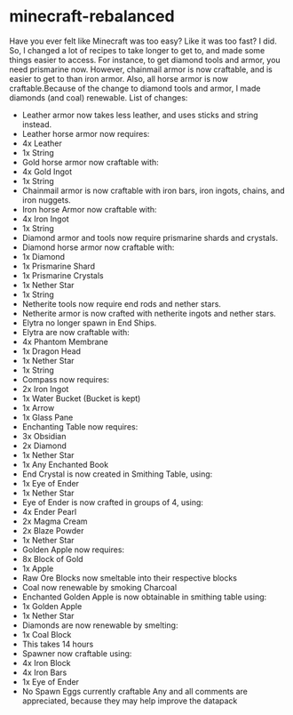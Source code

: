 # minecraft-rebalanced
Have you ever felt like Minecraft was too easy? Like it was too fast?
I did.
So, I changed a lot of recipes to take longer to get to, and made some things easier to access. For instance, to get diamond tools and armor, you need prismarine now. However, chainmail armor is now craftable, and is easier to get to than iron armor. Also, all horse armor is now craftable.Because of the change to diamond tools and armor, I made diamonds (and coal) renewable.
List of changes:
 - Leather armor now takes less leather, and uses sticks and string instead.
 - Leather horse armor now requires:
 -  4x Leather
 -  1x String
 - Gold horse armor now craftable with:
 -  4x Gold Ingot
 -  1x String
 - Chainmail armor is now craftable with iron bars, iron ingots, chains, and iron nuggets.
 - Iron horse Armor now craftable with:
 -  4x Iron Ingot
 -  1x String
 - Diamond armor and tools now require prismarine shards and crystals.
 - Diamond horse armor now craftable with:
 -  1x Diamond
 -  1x Prismarine Shard
 -  1x Prismarine Crystals
 -  1x Nether Star
 -  1x String
 - Netherite tools now require end rods and nether stars.
 - Netherite armor is now crafted with netherite ingots and nether stars.
 - Elytra no longer spawn in End Ships.
 - Elytra are now craftable with:
 -  4x Phantom Membrane
 -  1x Dragon Head
 -  1x Nether Star
 -  1x String
 - Compass now requires:
 -  2x Iron Ingot
 -  1x Water Bucket (Bucket is kept)
 -  1x Arrow
 -  1x Glass Pane
 - Enchanting Table now requires:
 -  3x Obsidian
 -  2x Diamond
 -  1x Nether Star
 -  1x Any Enchanted Book
 - End Crystal is now created in Smithing Table, using:
 -  1x Eye of Ender
 -  1x Nether Star
 - Eye of Ender is now crafted in groups of 4, using:
 -  4x Ender Pearl
 -  2x Magma Cream
 -  2x Blaze Powder
 -  1x Nether Star
 - Golden Apple now requires:
 -  8x Block of Gold
 -  1x Apple
 - Raw Ore Blocks now smeltable into their respective blocks
 - Coal now renewable by smoking Charcoal
 - Enchanted Golden Apple is now obtainable in smithing table using:
 -  1x Golden Apple
 -  1x Nether Star
 - Diamonds are now renewable by smelting:
 -  1x Coal Block
 -  This takes 14 hours
 - Spawner now craftable using:
 -  4x Iron Block
 -  4x Iron Bars
 -  1x Eye of Ender
 -   No Spawn Eggs currently craftable
Any and all comments are appreciated, because they may help improve the datapack
